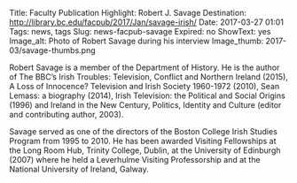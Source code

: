Title: Faculty Publication Highlight: Robert J. Savage 
Destination: http://library.bc.edu/facpub/2017/Jan/savage-irish/
Date: 2017-03-27 01:01 
Tags: news, tags 
Slug: news-facpub-savage
Expired: no
ShowText: yes
Image_alt: Photo of Robert Savage during his interview
Image_thumb: 2017-03/savage-thumbs.png

Robert Savage is a member of the Department of History. He is the author of The BBC’s Irish Troubles: Television, Conflict and Northern Ireland (2015), A Loss of Innocence? Television and Irish Society 1960-1972 (2010), Sean Lemass: a biography (2014), Irish Television: the Political and Social Origins (1996) and Ireland in the New Century, Politics, Identity and Culture (editor and contributing author, 2003).

Savage served as one of the directors of the Boston College Irish Studies Program from 1995 to 2010. He has been awarded Visiting Fellowships at the Long Room Hub, Trinity College, Dublin, at the University of Edinburgh (2007) where he held a Leverhulme Visiting Professorship and at the National University of Ireland, Galway.
